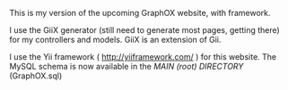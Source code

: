 This is my version of the upcoming GraphOX website, with framework.

I use the GiiX generator (still need to generate most pages, getting there) for my controllers and models. GiiX is an extension of Gii.

I use the Yii framework ( http://yiiframework.com/ ) for this website. The MySQL schema is now available in the *MAIN (root) DIRECTORY* (GraphOX.sql)
